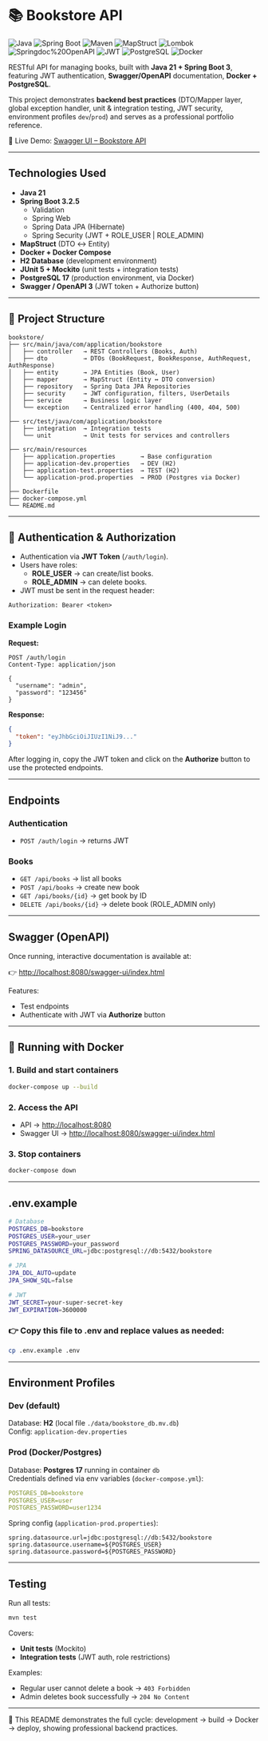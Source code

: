 # 📚 Bookstore API

![Java](https://img.shields.io/badge/Java-21-blue)
![Spring Boot](https://img.shields.io/badge/Spring%20Boot-3.2.5-brightgreen)
![Maven](https://img.shields.io/badge/Maven-3.11.0-C71A36)
![MapStruct](https://img.shields.io/badge/MapStruct-1.5.5.Final-lightgrey)
![Lombok](https://img.shields.io/badge/Lombok-1.18.32-yellowgreen)
![Springdoc%20OpenAPI](https://img.shields.io/badge/OpenAPI-2.6.0-orange)
![JWT](https://img.shields.io/badge/JJWT-0.11.5-yellow)
![PostgreSQL](https://img.shields.io/badge/PostgreSQL-17-336791)
![Docker](https://img.shields.io/badge/Docker-Ready-2496ED)

RESTful API for managing books, built with **Java 21 + Spring Boot 3**, featuring JWT authentication, **Swagger/OpenAPI** documentation, **Docker + PostgreSQL**.

This project demonstrates **backend best practices** (DTO/Mapper layer, global exception handler, unit & integration testing, JWT security, environment profiles `dev`/`prod`) and serves as a professional portfolio reference.

🚀 Live Demo: [Swagger UI – Bookstore API](https://bookstore-production-3904.up.railway.app/swagger-ui/index.html)

---

## Technologies Used
- **Java 21**
- **Spring Boot 3.2.5**
    - Validation
    - Spring Web
    - Spring Data JPA (Hibernate)
    - Spring Security (JWT + ROLE_USER | ROLE_ADMIN)
- **MapStruct** (DTO ↔ Entity)
- **Docker + Docker Compose**
- **H2 Database** (development environment)
- **JUnit 5 + Mockito** (unit tests + integration tests)
- **PostgreSQL 17** (production environment, via Docker)
- **Swagger / OpenAPI 3** (JWT token + Authorize button)

---

## 📂 Project Structure
```
bookstore/
├── src/main/java/com/application/bookstore
│   ├── controller   → REST Controllers (Books, Auth)
│   ├── dto          → DTOs (BookRequest, BookResponse, AuthRequest, AuthResponse)
│   ├── entity       → JPA Entities (Book, User)
│   ├── mapper       → MapStruct (Entity ↔ DTO conversion)
│   ├── repository   → Spring Data JPA Repositories
│   ├── security     → JWT configuration, filters, UserDetails
│   ├── service      → Business logic layer
│   └── exception    → Centralized error handling (400, 404, 500)
│
├── src/test/java/com/application/bookstore
│   ├── integration  → Integration tests
│   └── unit         → Unit tests for services and controllers
│
├── src/main/resources
│   ├── application.properties       → Base configuration
│   ├── application-dev.properties   → DEV (H2)
│   ├── application-test.properties  → TEST (H2)
│   └── application-prod.properties  → PROD (Postgres via Docker)
│
├── Dockerfile
├── docker-compose.yml
└── README.md
```

---

## 🔑 Authentication & Authorization
- Authentication via **JWT Token** (`/auth/login`).
- Users have roles:
    - **ROLE_USER** → can create/list books.
    - **ROLE_ADMIN** → can delete books.
- JWT must be sent in the request header:
```http
Authorization: Bearer <token>
```

### Example Login
**Request:**
```http
POST /auth/login
Content-Type: application/json

{
  "username": "admin",
  "password": "123456"
}
```

**Response:**
```json
{
  "token": "eyJhbGciOiJIUzI1NiJ9..."
}
```

After logging in, copy the JWT token and click on the **Authorize** button to use the protected endpoints.

---

## Endpoints

### Authentication
- `POST /auth/login` → returns JWT

### Books
- `GET /api/books` → list all books
- `POST /api/books` → create new book
- `GET /api/books/{id}` → get book by ID
- `DELETE /api/books/{id}` → delete book (ROLE_ADMIN only)

---

## Swagger (OpenAPI)
Once running, interactive documentation is available at:

👉 [http://localhost:8080/swagger-ui/index.html](http://localhost:8080/swagger-ui/index.html)

Features:
- Test endpoints
- Authenticate with JWT via **Authorize** button

---

## 🐳 Running with Docker

### 1. Build and start containers
```bash
docker-compose up --build
```

### 2. Access the API
- API → [http://localhost:8080](http://localhost:8080)
- Swagger UI → [http://localhost:8080/swagger-ui/index.html](http://localhost:8080/swagger-ui/index.html)

### 3. Stop containers
```bash
docker-compose down
```

---

## .env.example

```bash
# Database
POSTGRES_DB=bookstore
POSTGRES_USER=your_user
POSTGRES_PASSWORD=your_password
SPRING_DATASOURCE_URL=jdbc:postgresql://db:5432/bookstore

# JPA
JPA_DDL_AUTO=update
JPA_SHOW_SQL=false

# JWT
JWT_SECRET=your-super-secret-key
JWT_EXPIRATION=3600000
```

### 👉 Copy this file to .env and replace values as needed:
```bash
cp .env.example .env
```

---

## Environment Profiles

### Dev (default)
Database: **H2** (local file `./data/bookstore_db.mv.db`)  
Config: `application-dev.properties`

### Prod (Docker/Postgres)
Database: **Postgres 17** running in container `db`  
Credentials defined via env variables (`docker-compose.yml`):
```yaml
POSTGRES_DB=bookstore
POSTGRES_USER=user
POSTGRES_PASSWORD=user1234
```

Spring config (`application-prod.properties`):
```properties
spring.datasource.url=jdbc:postgresql://db:5432/bookstore
spring.datasource.username=${POSTGRES_USER}
spring.datasource.password=${POSTGRES_PASSWORD}
```

---

## Testing

Run all tests:
```bash
mvn test
```

Covers:
- **Unit tests** (Mockito)
- **Integration tests** (JWT auth, role restrictions)

Examples:
- Regular user cannot delete a book → `403 Forbidden`
- Admin deletes book successfully → `204 No Content`

---

📌 This README demonstrates the full cycle: development → build → Docker → deploy, showing professional backend practices.
